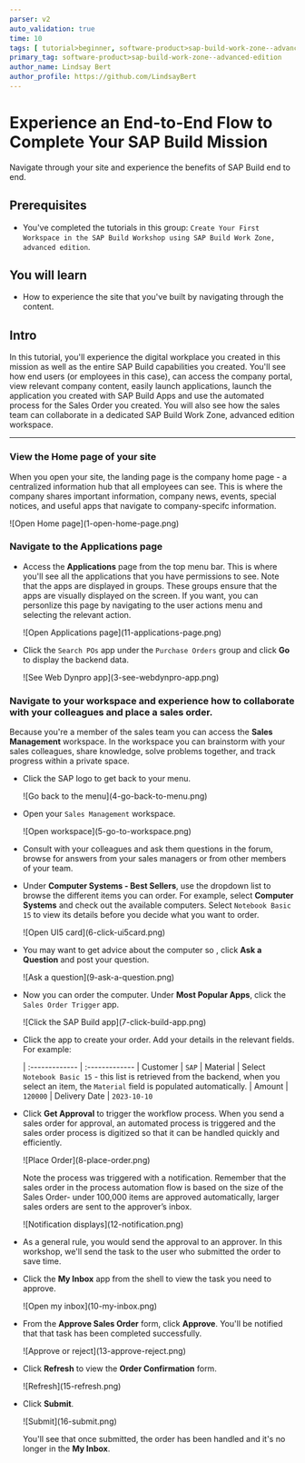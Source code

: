 ```yaml
---
parser: v2
auto_validation: true
time: 10
tags: [ tutorial>beginner, software-product>sap-build-work-zone--advanced-edition]
primary_tag: software-product>sap-build-work-zone--advanced-edition
author_name: Lindsay Bert
author_profile: https://github.com/LindsayBert
---
```


# Experience an End-to-End Flow to Complete Your SAP Build Mission
<!-- description --> Navigate through your site and experience the benefits of SAP Build end to end.

## Prerequisites
- You've completed the tutorials in this group: `Create Your First Workspace in the SAP Build Workshop using SAP Build Work Zone, advanced edition`.  


## You will learn
  - How to experience the site that you've built by navigating through the content. 

  
## Intro
In this tutorial, you'll experience the digital workplace you created in this mission as well as the entire SAP Build capabilities you created. You'll see how end users (or employees in this case), can access the company portal, view relevant company content, easily launch applications, launch the application you created with SAP Build Apps and use the automated process for the Sales Order you created. You will also see how the sales team can collaborate in a dedicated SAP Build Work Zone, advanced edition workspace.

---

### View the Home page of your site

When you open your site, the landing page is the company home page - a centralized information hub that all employees can see. This is where the company shares important information, company news, events, special notices, and useful apps that navigate to company-specifc information.  

<!-- border -->![Open Home page](1-open-home-page.png)

### Navigate to the Applications page

 - Access the **Applications** page from the top menu bar. This is where you'll see all the applications that you have permissions to see. Note that the apps are displayed in groups. These groups ensure that the apps are visually displayed on the screen. If you want, you can personlize this page by navigating to the user actions menu and selecting the relevant action. 

      <!-- border -->![Open Applications page](11-applications-page.png)

 - Click the `Search POs` app under the `Purchase Orders` group and click **Go** to display the backend data. 

      <!-- border -->![See Web Dynpro app](3-see-webdynpro-app.png)


 ### Navigate to your workspace and experience how to collaborate with your colleagues and place a sales order.

 Because you're a member of the sales team you can access the **Sales Management** workspace. In the workspace you can brainstorm with your sales colleagues, share knowledge, solve problems together, and track progress within a private space.

 - Click the SAP logo to get back to your menu.

      <!-- border -->![Go back to the menu](4-go-back-to-menu.png)
 
 - Open your `Sales Management` workspace.

      <!-- border -->![Open workspace](5-go-to-workspace.png)

 - Consult with your colleagues and ask them questions in the forum, browse for answers from your sales managers or from other members of your team.

 - Under **Computer Systems - Best Sellers**, use the dropdown list to browse the different items you can order. For example, select  **Computer Systems**  and check out the available computers. Select `Notebook Basic 15` to view its details before you decide what you want to order. 

      <!-- border -->![Open UI5 card](6-click-ui5card.png)

 - You may want to get advice about the computer so , click **Ask a Question** and post your question.

      <!-- border -->![Ask a question](9-ask-a-question.png)

 - Now you can order the computer. Under **Most Popular Apps**, click the `Sales Order Trigger` app. 

      <!-- border -->![Click the SAP Build app](7-click-build-app.png)

 -  Click the app to create your order. Add your details in the relevant fields. For example:

    |  :------------- | :-------------
    | Customer        | `SAP`
    | Material        | Select `Notebook Basic 15` - this list is retrieved from the backend, when you select an item, the `Material` field is populated automatically.
    | Amount          | `120000`
    | Delivery Date   | `2023-10-10`

 -  Click **Get Approval** to trigger the workflow process. When you send a sales order for approval, an automated process is triggered and the sales order process is digitized so that it can be handled quickly and efficiently.

      <!-- border -->![Place Order](8-place-order.png)

     Note the process was triggered with a notification. Remember that the sales order in the process automation flow is based on the size of the Sales Order- under 100,000 items are approved automatically, larger sales orders are sent to the approver’s inbox.

     <!-- border -->![Notification displays](12-notification.png)

 - As a general rule, you would send the approval to an approver. In this workshop, we'll send the task to the user who submitted the order to save time.

 - Click the **My Inbox** app from the shell to view the task you need to approve. 

      <!-- border -->![Open my inbox](10-my-inbox.png)
 
 - From the **Approve Sales Order** form, click **Approve**. You'll be notified that that task has been completed successfully.

      <!-- border -->![Approve or reject](13-approve-reject.png)

 - Click **Refresh** to view the **Order Confirmation** form.

     <!-- border -->![Refresh](15-refresh.png)

 - Click **Submit**.

     <!-- border -->![Submit](16-submit.png)

     You'll see that once submitted, the order has been handled and it's no longer in the **My Inbox**.
   